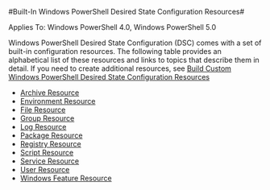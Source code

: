 #Built-In Windows PowerShell Desired State Configuration Resources#

Applies To: Windows PowerShell 4.0, Windows PowerShell 5.0


Windows PowerShell Desired State Configuration (DSC) comes with a set of built-in configuration resources. The following table provides an alphabetical list of these resources and links to topics that describe them in detail. If you need to create additional resources, see [Build Custom Windows PowerShell Desired State Configuration Resources](authoringResource.md)

- [Archive Resource](archiveResource.md)
- [Environment Resource](environmentResource.md)
- [File Resource](fileResource.md)
- [Group Resource](groupResource.md)
- [Log Resource](logResource.md)
- [Package Resource](PackageResource.md)
- [Registry Resource](registryResource.md)
- [Script Resource](scriptResource.md)
- [Service Resource](serviceResource.md)
- [User Resource](userResource.md)
- [Windows Feature Resource](windowsFeatureResource.md)
